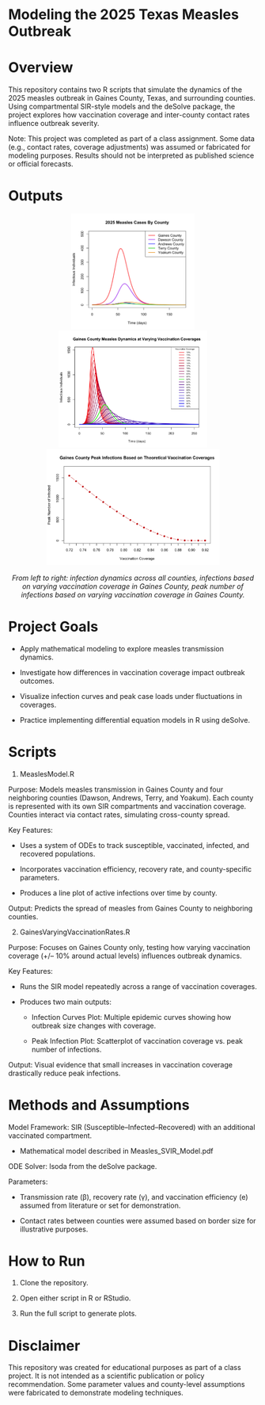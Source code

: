 # Modeling the 2025 Texas Measles Outbreak
# Overview

This repository contains two R scripts that simulate the dynamics of the 2025 measles outbreak in Gaines County, Texas, and surrounding counties. Using compartmental SIR-style models and the deSolve package, the project explores how vaccination coverage and inter-county contact rates influence outbreak severity.

Note: This project was completed as part of a class assignment. Some data (e.g., contact rates, coverage adjustments) was assumed or fabricated for modeling purposes. Results should not be interpreted as published science or official forecasts.

# Outputs

<p align="center">
  <img src="Plots/MeaslesAllCounties.png" alt="Measles Spread All Counties" width="250"/>
  <img src="Plots/GainesVaccinationPlot.png" alt="Gaines County Varying Vaccination" width="300"/>
  <img src="Plots/peak_infectious.png" alt="Peak Infectious in Gaines County" width="350"/>
</p>

<p align="center">
  <em>From left to right: infection dynamics across all counties, infections based on varying vaccination coverage in Gaines County, peak number of infections based on varying vaccination coverage in Gaines County.</em>
</p>

# Project Goals

- Apply mathematical modeling to explore measles transmission dynamics.

- Investigate how differences in vaccination coverage impact outbreak outcomes.

- Visualize infection curves and peak case loads under fluctuations in coverages.

- Practice implementing differential equation models in R using deSolve.

# Scripts
1. MeaslesModel.R

  Purpose:
    Models measles transmission in Gaines County and four neighboring counties (Dawson, Andrews, Terry, and Yoakum). Each county is
    represented with its own SIR compartments and vaccination coverage. Counties interact via contact rates, simulating cross-county
    spread.

  Key Features:
  
  - Uses a system of ODEs to track susceptible, vaccinated, infected, and recovered populations.
  
  - Incorporates vaccination efficiency, recovery rate, and county-specific parameters.
  
  - Produces a line plot of active infections over time by county.
  
  Output:
    Predicts the spread of measles from Gaines County to neighboring counties.
  

2. GainesVaryingVaccinationRates.R

  Purpose:
    Focuses on Gaines County only, testing how varying vaccination coverage (+/– 10% around actual levels) influences outbreak dynamics.
  
  Key Features:
  
  - Runs the SIR model repeatedly across a range of vaccination coverages.
  
  - Produces two main outputs:
  
      - Infection Curves Plot: Multiple epidemic curves showing how outbreak size changes with coverage.
  
      - Peak Infection Plot: Scatterplot of vaccination coverage vs. peak number of infections.
  
  Output:
    Visual evidence that small increases in vaccination coverage drastically reduce peak infections.

# Methods and Assumptions

Model Framework: SIR (Susceptible–Infected–Recovered) with an additional vaccinated compartment.
  - Mathematical model described in Measles_SVIR_Model.pdf

ODE Solver: lsoda from the deSolve package.

Parameters:

  - Transmission rate (β), recovery rate (γ), and vaccination efficiency (e) assumed from literature or set for demonstration.

  - Contact rates between counties were assumed based on border size for illustrative purposes.

# How to Run

1) Clone the repository.

2) Open either script in R or RStudio.

3) Run the full script to generate plots.

# Disclaimer

This repository was created for educational purposes as part of a class project. It is not intended as a scientific publication or policy recommendation. Some parameter values and county-level assumptions were fabricated to demonstrate modeling techniques.
